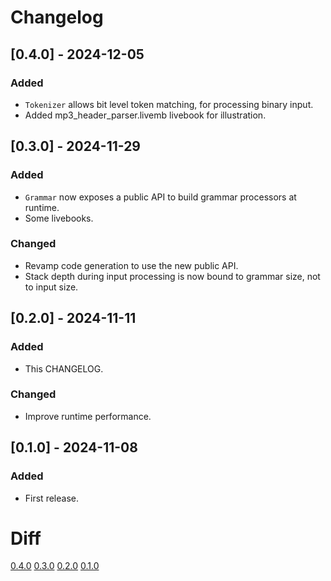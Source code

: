 # Changelog

## [0.4.0] - 2024-12-05

### Added

- `Tokenizer` allows bit level token matching, for processing binary input.
- Added mp3_header_parser.livemb livebook for illustration.

## [0.3.0] - 2024-11-29

### Added

- `Grammar` now exposes a public API to build grammar processors at runtime.
- Some livebooks.

### Changed 

- Revamp code generation to use the new public API.
- Stack depth during input processing is now bound to grammar size, not to input size.

## [0.2.0] - 2024-11-11

### Added

- This CHANGELOG.

### Changed

- Improve runtime performance.

## [0.1.0] - 2024-11-08

### Added

- First release.

# Diff
[0.4.0](https://github.com/nmichel/ex_grammar/releases/tag/v0.4.0)
[0.3.0](https://github.com/nmichel/ex_grammar/releases/tag/v0.3.0)
[0.2.0](https://github.com/nmichel/ex_grammar/releases/tag/v0.2.0)
[0.1.0](https://github.com/nmichel/ex_grammar/releases/tag/v0.1.0)
